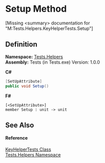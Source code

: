 # Setup Method


\[Missing &lt;summary&gt; documentation for "M:Tests.Helpers.KeyHelperTests.Setup"\]



## Definition
**Namespace:** <a href="N_Tests_Helpers.md">Tests.Helpers</a>  
**Assembly:** Tests (in Tests.exe) Version: 1.0.0

**C#**
``` C#
[SetUpAttribute]
public void Setup()
```
**F#**
``` F#
[<SetUpAttribute>]
member Setup : unit -> unit 
```



## See Also


#### Reference
<a href="T_Tests_Helpers_KeyHelperTests.md">KeyHelperTests Class</a>  
<a href="N_Tests_Helpers.md">Tests.Helpers Namespace</a>  
